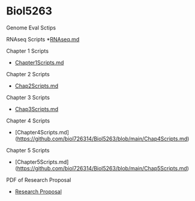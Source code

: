 # Biol5263

Genome Eval Sctips

RNAseq Scripts
*[RNAseq.md](https://github.com/biol726314/Biol5263/blob/main/RNAseq.md)

Chapter 1 Scripts
* [Chapter1Scripts.md](https://github.com/biol726314/Biol5263/blob/main/Chapter1Scripts.md)

Chapter 2 Scripts
* [Chap2Scripts.md](https://github.com/biol726314/Biol5263/blob/main/Chap2Scripts.md)

Chapter 3 Scripts
* [Chap3Scripts.md](https://github.com/biol726314/Biol5263/blob/main/Chap3Scripts.md)

Chapter 4 Scripts
* [Chapter4Scripts.md] (https://github.com/biol726314/Biol5263/blob/main/Chap4Scripts.md)

Chapter 5 Scripts
* [Chapter5Scripts.md] (https://github.com/biol726314/Biol5263/blob/main/Chap5Scripts.md)

PDF of Research Proposal
* [Research Proposal](https://github.com/biol726314/Biol5263/blob/main/Research%20Proposal%20-%20BIOL%207263.pdf)
